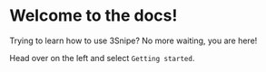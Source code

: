 # Welcome to the docs!

Trying to learn how to use 3Snipe? No more waiting, you are here!

Head over on the left and select `Getting started`.